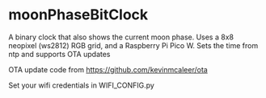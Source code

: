 # moonPhaseBitClock
A binary clock that also shows the current moon phase. Uses a 8x8 neopixel (ws2812) RGB grid, and a Raspberry Pi Pico W. Sets the time from ntp and supports OTA updates

OTA update code from https://github.com/kevinmcaleer/ota

Set your wifi credentials in WIFI_CONFIG.py
